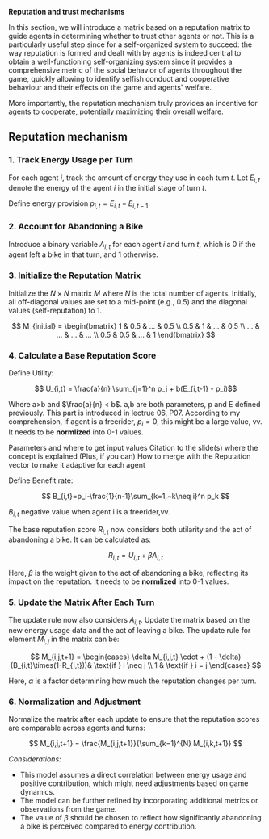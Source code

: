 **Reputation and trust mechanisms**

In this section, we will introduce a matrix based on a reputation matrix to guide agents in determining whether to trust other agents or not.
This is a particularly useful step since for a self-organized system to succeed: the way reputation is formed and dealt with by agents is indeed central to obtain a well-functioning self-organizing system since it provides a comprehensive metric of the social behavior of agents throughout the game, quickly allowing to identify selfish conduct and cooperative behaviour and their effects on the game and agents' welfare.

More importantly, the reputation mechanism truly provides an incentive for agents to cooperate, potentially maximizing their overall welfare.

## Reputation mechanism

### 1. Track Energy Usage per Turn

For each agent $i$, track the amount of energy they use in each turn $t$. Let $E_{i,t}$ denote the energy of the agent $i$ in the initial stage of turn $t$.

Define energy provision $p_{i,t}=E_{i,t}-E_{i,t-1}$

### 2. Account for Abandoning a Bike

Introduce a binary variable $A_{i,t}$ for each agent $i$ and turn $t$, which is 0 if the agent left a bike in that turn, and 1 otherwise.

### 3. Initialize the Reputation Matrix

Initialize the $N \times N$ matrix $M$ where $N$ is the total number of agents. Initially, all off-diagonal values are set to a mid-point (e.g., 0.5) and the diagonal values (self-reputation) to 1.

$$ M_{initial} = \begin{bmatrix}
1 & 0.5 & ... & 0.5 \\
0.5 & 1 & ... & 0.5 \\
... & ... & ... & ... \\
0.5 & 0.5 & ... & 1
\end{bmatrix} $$

### 4. Calculate a Base Reputation Score
Define Utility:

$$ U_{i,t} = \frac{a}{n} \sum_{j=1}^n p_j + b(E_{i,t-1} - p_i)$$ 

Where a>b and $\frac{a}{n} < b$. a,b are both parameters, p and E defined previously. 
This part is introduced in lectrue 06, P07. According to my comprehension, if agent is a freerider, $p_i=0$, this might be a large value, vv. It needs to be **normlized** into 0-1 values.


Parameters and where to get input values
Citation to the slide(s) where the concept is explained
(Plus, if you can) How to merge with the Reputation vector to make it adaptive for each agent

Define Benefit rate:

$$ B_{i,t}=p_i-\frac{1}{n-1}\sum_{k=1,~k\neq i}^n p_k $$ 

$B_{i,t}$ negative value when agent i is a freerider,vv.

The base reputation score $R_{i,t}$ now considers both utilarity and the act of abandoning a bike. It can be calculated as:

$$ R_{i,t} = U_{i,t} + \beta A_{i,t} $$

Here, $\beta$ is the weight given to the act of abandoning a bike, reflecting its impact on the reputation. It needs to be **normlized** into 0-1 values.


### 5. Update the Matrix After Each Turn

The update rule now also considers $A_{i,t}$. Update the matrix based on the new energy usage data and the act of leaving a bike. The update rule for element $M_{i,j}$ in the matrix can be:

$$
M_{i,j,t+1} =
\begin{cases}
\delta M_{i,j,t} \cdot + (1 - \delta)(B_{i,t}\times(1-R_{j,t}))& \text{if } i \neq j \\
1 & \text{if } i = j
\end{cases}
$$

Here, $\alpha$ is a factor determining how much the reputation changes per turn.


### 6. Normalization and Adjustment

Normalize the matrix after each update to ensure that the reputation scores are comparable across agents and turns:

$$ M_{i,j,t+1} = \frac{M_{i,j,t+1}}{\sum_{k=1}^{N} M_{i,k,t+1}} $$

*Considerations:*
- This model assumes a direct correlation between energy usage and positive contribution, which might need adjustments based on game dynamics.
- The model can be further refined by incorporating additional metrics or observations from the game.
- The value of $\beta$ should be chosen to reflect how significantly abandoning a bike is perceived compared to energy contribution.
